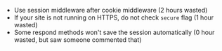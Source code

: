 - Use session middleware after cookie middleware (2 hours wasted)
- If your site is not running on HTTPS, do not check `secure` flag (1 hour wasted)
- Some respond methods won't save the session automatically (0 hour wasted, but saw someone commented that)
